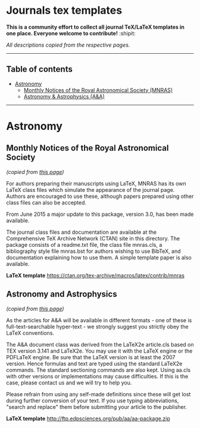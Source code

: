 # Journals tex templates

**This is a community effort to collect all journal TeX/LaTeX templates in one place. Everyone welcome to contribute!** :shipit:

*All descriptions copied from the respective pages.*

***

## Table of contents
- [Astronomy](#astronomy)
  * [Monthly Notices of the Royal Astronomical Society (MNRAS)](#monthly-notices-of-the-royal-astronomical-society)
  * [Astronomy & Astrophysics (A&A)](#astronomy-and-astrophysics)


***
# Astronomy

## Monthly Notices of the Royal Astronomical Society

*(copied from [this page](https://academic.oup.com/mnras/pages/General_Instructions#2.1%20LaTeX))*

For authors preparing their manuscripts using LaTeX, MNRAS has its own LaTeX class files which simulate the appearance of the journal page. Authors are encouraged to use these, although papers prepared using other class files can also be accepted.

From June 2015 a major update to this package, version 3.0, has been made available.

The journal class files and documentation are available at the Comprehensive TeX Archive Network (CTAN) site in this directory. The package consists of a readme.txt file, the class file mnras.cls, a bibliography style file mnras.bst for authors wishing to use BibTeX, and documentation explaining how to use them. A simple template paper is also available.

**LaTeX template** https://ctan.org/tex-archive/macros/latex/contrib/mnras

## Astronomy and Astrophysics

*(copied from [this page](https://www.aanda.org/for-authors/latex-issues/texnical-background-information))*

As the articles for A&A will be available in different formats - one of these is full-text-searchable hyper-text - we strongly suggest you strictly obey the LaTeX conventions.

The A&A document class was derived from the LaTeX2e article.cls based on TEX version 3.141 and LaTeX2e. You may use it with the LaTeX engine or the PDFLaTeX engine. Be sure that the LaTeX version is at least the 2007 version. Hence formulas and text are typed using the standard LaTeX2e commands. The standard sectioning commands are also kept. Using aa.cls with other versions or implementations may cause difficulties. If this is the case, please contact us and we will try to help you.

Please refrain from using any self-made definitions since these will get lost during further conversion of your text. If you use typing abbreviations, "search and replace" them before submitting your article to the publisher.

**LaTeX template** http://ftp.edpsciences.org/pub/aa/aa-package.zip
